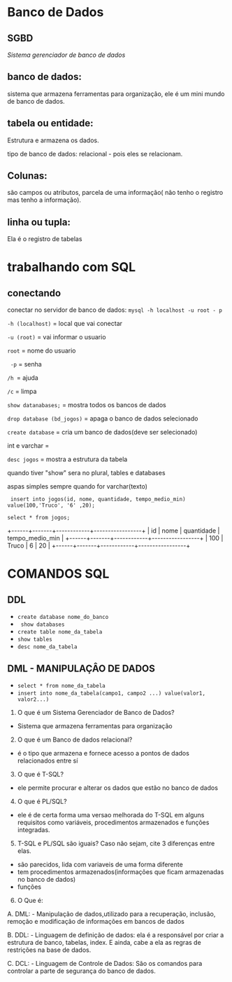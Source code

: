 # Banco de Dados

## SGBD
*Sistema gerenciador de banco de dados*

## banco de dados:
 sistema que armazena ferramentas para organização, ele é um mini mundo de banco de dados.

## tabela ou entidade: 
Estrutura e armazena os dados.

tipo de banco de dados: relacional - pois eles se relacionam.

## Colunas: 
 são campos ou atributos, parcela de uma informação( não tenho o registro mas tenho a informação).

## linha ou tupla:
 Ela é o registro de tabelas 



# trabalhando com SQL

## conectando

conectar no servidor de banco de dados: `mysql -h localhost -u root - p`
 
 `-h (localhost)` = local que vai conectar
 
 `-u (root)` = vai informar o usuario

 `root` = nome do usuario
 
` -p` = senha
 
 `/h `= ajuda
 
 `/c` = limpa

`show datanabases;` = mostra todos os bancos de dados

`drop database (bd_jogos)` = apaga o banco de dados selecionado
 
`create database` = cria um banco de dados(deve ser selecionado)

int e varchar = 

`desc jogos` = mostra a estrutura da tabela

quando tiver "show" sera no plural, tables e databases

aspas simples sempre quando for varchar(texto)

 ` insert into jogos(id, nome, quantidade, tempo_medio_min) value(100,'Truco', '6' ,20);`

  `select * from jogos;`

  +------+-------+------------+-----------------+
| id   | nome  | quantidade | tempo_medio_min |
+------+-------+------------+-----------------+
|  100 | Truco | 6          |              20 |
+------+-------+------------+-----------------+

# COMANDOS SQL
## DDL
 - `create database nome_do_banco`
 - ` show databases`
 - `create table nome_da_tabela`
 - `show tables`
 - `desc nome_da_tabela`

 ## DML - MANIPULAÇÂO DE DADOS
 - ` select * from nome_da_tabela `
 - `insert into nome_da_tabela(campo1, campo2 ...) value(valor1, valor2...)`



1. O que é um Sistema Gerenciador de Banco de Dados?

  - Sistema que armazena ferramentas para organização

2. O que é um Banco de dados relacional?

 - é o tipo que armazena e fornece acesso a pontos de dados relacionados entre sí

3. O que é T-SQL?

- ele permite procurar e alterar os dados que estão no banco de dados

4. O que é PL/SQL?

- ele é de certa forma uma versao melhorada do T-SQL em alguns requisitos como variáveis, procedimentos armazenados e funções integradas.


5. T-SQL e PL/SQL são iguais? Caso não sejam, cite 3 diferenças entre elas.

- são parecidos, lida com variaveis de uma forma diferente
- tem procedimentos armazenados(informações que ficam armazenadas no banco de dados)
- funções 
 


6. O Que é:

A. DML: - Manipulação de dados,utilizado para a recuperação, inclusão, remoção e modificação de informações em bancos de dados

B. DDL: - Linguagem de definição de dados: ela é a responsável por criar a estrutura de banco, tabelas, index. E ainda, cabe a ela as regras de restrições na base de dados.

C. DCL: - Linguagem de Controle de Dados: São os comandos para controlar a parte de segurança do banco de dados.